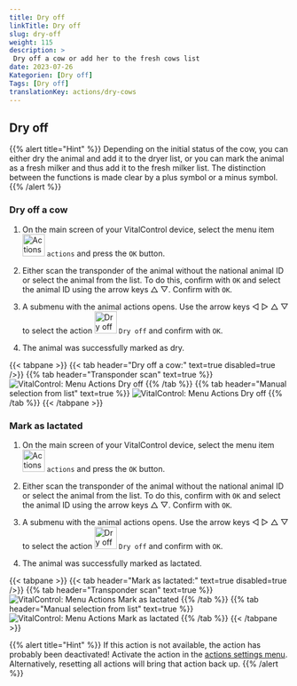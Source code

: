```yaml
---
title: Dry off
linkTitle: Dry off
slug: dry-off
weight: 115
description: >
 Dry off a cow or add her to the fresh cows list
date: 2023-07-26
Kategorien: [Dry off]
Tags: [Dry off]
translationKey: actions/dry-cows
---
```


## Dry off

{{% alert title="Hint" %}}
Depending on the initial status of the cow, you can either dry the animal and add it to the dryer list, or you can mark the animal as a fresh milker and thus add it to the fresh milker list. The distinction between the functions is made clear by a plus symbol or a minus symbol.
{{% /alert %}}

### Dry off a cow

1. On the main screen of your VitalControl device, select the menu item &nbsp;<img src="/icons/actions.svg" width="40" align="bottom" alt="Actions" /> `actions` and press the `OK` button.

2. Either scan the transponder of the animal without the national animal ID or select the animal from the list. To do this, confirm with `OK` and select the animal ID using the arrow keys △ ▽. Confirm with `OK`.

3. A submenu with the animal actions opens. Use the arrow keys ◁ ▷ △ ▽ to select the action <img src="/icons/actions/dryoff-plus.svg" width="40" align="bottom" alt="Dry off" /> `Dry off` and confirm with `OK`.

4. The animal was successfully marked as dry.

{{< tabpane >}}
{{< tab header="Dry off a cow:" text=true disabled=true />}}
{{% tab header="Transponder scan" text=true %}}
 ![VitalControl: Menu Actions Dry off](../images/dryoff-scan.png "Dry off a cow")
{{% /tab %}}
{{% tab header="Manual selection from list" text=true %}}
 ![VitalControl: Menu Actions Dry off](../images/dryoff.png "Dry off a cow")
{{% /tab %}}
{{< /tabpane >}}

### Mark as lactated

1. On the main screen of your VitalControl device, select the menu item &nbsp;<img src="/icons/actions.svg" width="40" align="bottom" alt="Actions" /> `actions` and press the `OK` button.

2. Either scan the transponder of the animal without the national animal ID or select the animal from the list. To do this, confirm with `OK` and select the animal ID using the arrow keys △ ▽. Confirm with `OK`.

3. A submenu with the animal actions opens. Use the arrow keys ◁ ▷ △ ▽ to select the action <img src="/icons/actions/dryoff-minus.svg" width="40" align="bottom" alt="Dry off" /> `Dry off` and confirm with `OK`.

4. The animal was successfully marked as lactated.

{{< tabpane >}}
{{< tab header="Mark as lactated:" text=true disabled=true />}}
{{% tab header="Transponder scan" text=true %}}
 ![VitalControl: Menu Actions Mark as lactated](../images/lactated-scan.png "Mark as lactated")
{{% /tab %}}
{{% tab header="Manual selection from list" text=true %}}
 ![VitalControl: Menu Actions Mark as lactated](../images/lactated.png "Mark as lactated")
{{% /tab %}}
{{< /tabpane >}}


{{% alert title="Hint" %}}
If this action is not available, the action has probably been deactivated! Activate the action in the [actions settings menu](../settings/). Alternatively, resetting all actions will bring that action back up.
{{% /alert %}}
